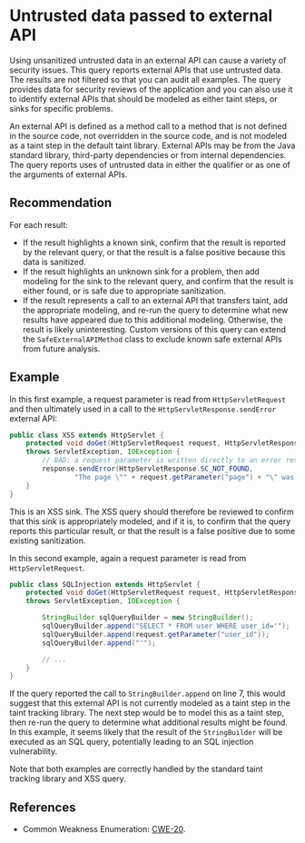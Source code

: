 # Untrusted data passed to external API
Using unsanitized untrusted data in an external API can cause a variety of security issues. This query reports external APIs that use untrusted data. The results are not filtered so that you can audit all examples. The query provides data for security reviews of the application and you can also use it to identify external APIs that should be modeled as either taint steps, or sinks for specific problems.

An external API is defined as a method call to a method that is not defined in the source code, not overridden in the source code, and is not modeled as a taint step in the default taint library. External APIs may be from the Java standard library, third-party dependencies or from internal dependencies. The query reports uses of untrusted data in either the qualifier or as one of the arguments of external APIs.


## Recommendation
For each result:

* If the result highlights a known sink, confirm that the result is reported by the relevant query, or that the result is a false positive because this data is sanitized.
* If the result highlights an unknown sink for a problem, then add modeling for the sink to the relevant query, and confirm that the result is either found, or is safe due to appropriate sanitization.
* If the result represents a call to an external API that transfers taint, add the appropriate modeling, and re-run the query to determine what new results have appeared due to this additional modeling.
Otherwise, the result is likely uninteresting. Custom versions of this query can extend the `SafeExternalAPIMethod` class to exclude known safe external APIs from future analysis.


## Example
In this first example, a request parameter is read from `HttpServletRequest` and then ultimately used in a call to the `HttpServletResponse.sendError` external API:


```java
public class XSS extends HttpServlet {
	protected void doGet(HttpServletRequest request, HttpServletResponse response)
	throws ServletException, IOException {
		// BAD: a request parameter is written directly to an error response page
		response.sendError(HttpServletResponse.SC_NOT_FOUND,
				"The page \"" + request.getParameter("page") + "\" was not found.");
	}
}

```
This is an XSS sink. The XSS query should therefore be reviewed to confirm that this sink is appropriately modeled, and if it is, to confirm that the query reports this particular result, or that the result is a false positive due to some existing sanitization.

In this second example, again a request parameter is read from `HttpServletRequest`.


```java
public class SQLInjection extends HttpServlet {
	protected void doGet(HttpServletRequest request, HttpServletResponse response)
	throws ServletException, IOException {

		StringBuilder sqlQueryBuilder = new StringBuilder();
		sqlQueryBuilder.append("SELECT * FROM user WHERE user_id='");
		sqlQueryBuilder.append(request.getParameter("user_id"));
		sqlQueryBuilder.append("'");

		// ...
	}
}

```
If the query reported the call to `StringBuilder.append` on line 7, this would suggest that this external API is not currently modeled as a taint step in the taint tracking library. The next step would be to model this as a taint step, then re-run the query to determine what additional results might be found. In this example, it seems likely that the result of the `StringBuilder` will be executed as an SQL query, potentially leading to an SQL injection vulnerability.

Note that both examples are correctly handled by the standard taint tracking library and XSS query.


## References
* Common Weakness Enumeration: [CWE-20](https://cwe.mitre.org/data/definitions/20.html).
